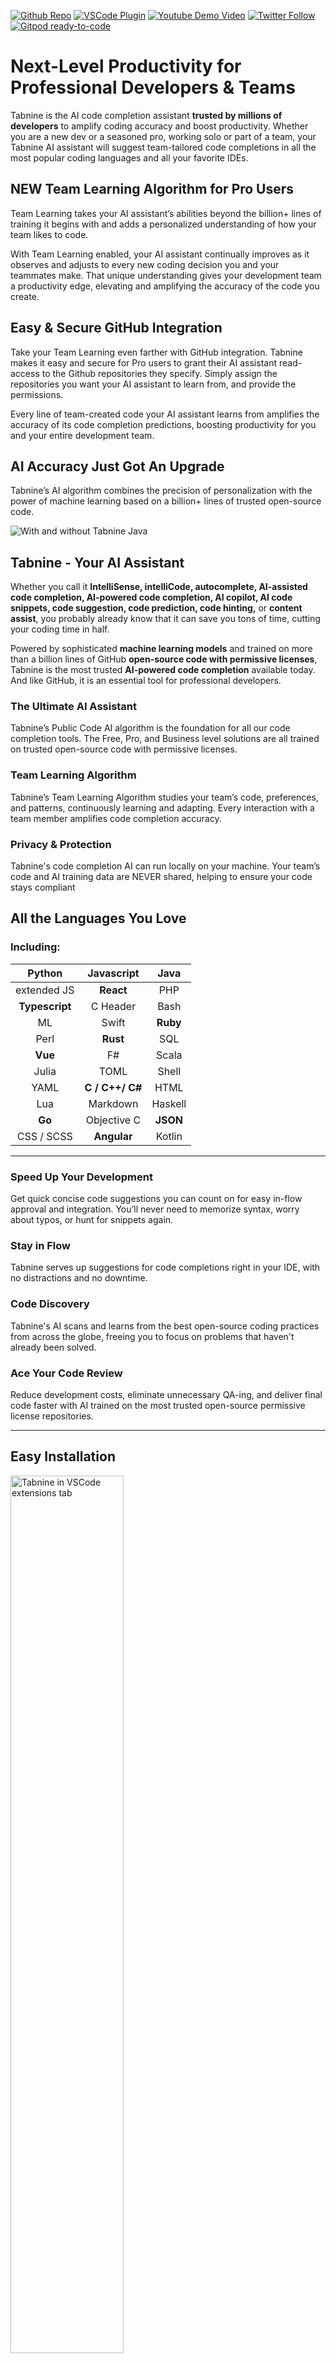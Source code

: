 [twitter-shield]: https://img.shields.io/twitter/follow/Tabnine_?style=social
[twitter-url]: https://bit.ly/2WHsEtD
[github-shield]: https://img.shields.io/github/stars/codota/Tabnine?style=social
[github-url]: https://bit.ly/36iGtUU
[vscode-shield]: https://img.shields.io/visual-studio-marketplace/r/TabNine.tabnine-vscode?logo=visual-studio-code&style=social
[vscode-url]: https://bit.ly/3pqj7o2
[youtube-shield]: https://img.shields.io/youtube/channel/views/UC3ZLFXRRmK3XbT5Oq0qPLqA?style=social
[youtube-url]: https://bit.ly/36slY7c

[![Github Repo][github-shield]][github-url]
[![VSCode Plugin][vscode-shield]][vscode-url]
[![Youtube Demo Video][youtube-shield]][youtube-url]
[![Twitter Follow][twitter-shield]][twitter-url]
[![Gitpod ready-to-code](https://img.shields.io/badge/Gitpod-ready--to--code-908a85?logo=gitpod)](https://gitpod.io/from-referrer/)

# Next-Level Productivity for Professional Developers & Teams

Tabnine is the AI code completion assistant **trusted by millions of developers** to amplify coding accuracy and boost productivity. Whether you are a new dev or a seasoned pro, working solo or part of a team, your Tabnine AI assistant will suggest team-tailored code completions in all the most popular coding languages and all your favorite IDEs.
<br />

## NEW Team Learning Algorithm for Pro Users

Team Learning takes your AI assistant’s abilities beyond the billion+ lines of training it begins with and adds a personalized understanding of how your team likes to code.

With Team Learning enabled, your AI assistant continually improves as it observes and adjusts to every new coding decision you and your teammates make. That unique understanding gives your development team a productivity edge, elevating and amplifying the accuracy of the code you create.
<br />

## Easy & Secure GitHub Integration

Take your Team Learning even farther with GitHub integration. Tabnine makes it easy and secure for Pro users to grant their AI assistant read-access to the Github repositories they specify. Simply assign the repositories you want your AI assistant to learn from, and provide the permissions.

Every line of team-created code your AI assistant learns from amplifies the accuracy of its code completion predictions, boosting productivity for you and your entire development team.
<br />

## AI Accuracy Just Got An Upgrade

Tabnine’s AI algorithm combines the precision of personalization with the power of machine learning based on a billion+ lines of trusted open-source code.

![With and without Tabnine Java](https://github.com/codota/TabNine/raw/master/with-and-without-tabnine-java.gif)
<br />

## Tabnine - Your AI Assistant

Whether you call it **IntelliSense, intelliCode, autocomplete, AI-assisted code completion, AI-powered code completion, AI copilot, AI code snippets, code suggestion, code prediction, code hinting,** or **content assist**, you probably already know that it can save you tons of time, cutting your coding time in half.

Powered by sophisticated **machine learning models** and trained on more than a billion lines of GitHub **open-source code with permissive licenses**, Tabnine is the most trusted **AI-powered code completion** available today. And like GitHub, it is an essential tool for professional developers.
<br />

### The Ultimate AI Assistant

Tabnine’s Public Code AI algorithm is the foundation for all our code completion tools. The Free, Pro, and Business level solutions are all trained on trusted open-source code with permissive licenses.
<br />

### Team Learning Algorithm

Tabnine’s Team Learning Algorithm studies your team’s code, preferences, and patterns, continuously learning and adapting. Every interaction with a team member amplifies code completion accuracy.
<br />

### Privacy & Protection

Tabnine's code completion AI can run locally on your machine. Your team’s code and AI training data are NEVER shared, helping to ensure your code stays compliant
<br />

## All the Languages You Love

### Including:

|     Python     |   Javascript    |   Java   |
| :------------: | :-------------: | :------: |
|  extended JS   |    **React**    |   PHP    |
| **Typescript** |    C Header     |   Bash   |
|       ML       |      Swift      | **Ruby** |
|      Perl      |    **Rust**     |   SQL    |
|    **Vue**     |       F#        |  Scala   |
|     Julia      |      TOML       |  Shell   |
|      YAML      | **C / C++/ C#** |   HTML   |
|      Lua       |    Markdown     | Haskell  |
|     **Go**     |   Objective C   | **JSON** |
|   CSS / SCSS   |   **Angular**   |  Kotlin  |

---

### Speed Up Your Development

Get quick concise code suggestions you can count on for easy in-flow approval and integration. You’ll never need to memorize syntax, worry about typos, or hunt for snippets again.
<br />

### Stay in Flow

Tabnine serves up suggestions for code completions right in your IDE, with no distractions and no downtime.
<br />

### Code Discovery

Tabnine's AI scans and learns from the best open-source coding practices from across the globe, freeing you to focus on problems that haven't already been solved.
<br />

### Ace Your Code Review

Reduce development costs, eliminate unnecessary QA-ing, and deliver final code faster with AI trained on the most trusted open-source permissive license repositories.
<br />

---

## Easy Installation

  <img src="https://raw.githubusercontent.com/codota/tabnine-vscode/master/assets/extension-list.png" alt="Tabnine in VSCode extensions tab" width="60%">

1. Search for Tabnine in your Extensions Tab
2. Click on the blue **Install** button
3. Reload or restart your VSCode

#### Manual Installation inside VSCode

- Press **Cmd+P** (mac) or **Ctrl+P** (Windows) in your Visual Studio Code, type **`ext install Tabnine.tabnine-vscode`** and press **Enter**
- Click the **Reload** button in the extensions tab
- The default behavior of Tabnine uses the Enter key to accept completions. If you would rather use the **Enter** key to start a new line, go to **Settings → Editor: Accept Suggestion On Enter** and turn it off.

---

### FAQ

Got a question? We’ve got the answer - Check out our [FAQ](https://www.tabnine.com/faq?utm_source=ide_marketplace&utm_medium=organic&utm_campaign=vscode_marketplace) page
<br />

### Tabnine Support

Having some trouble with installation? Something not working the way you hoped? **Tabnine Support** is always happy to help. Feel free to contact us anytime at support@tabnine.com
<br />

### Tabnine Hub

A quick click on **_Tabnine_** on your IDE status bar takes you directly to your **_Tabnine Hub_** where you can easily update and manage all your account options and customize your suggestion preferences.
<br />

### Usage

After installation, navigate to the **_Tabnine Settings_** page (Open **_Settings_** from the Command Palette) and verify that Tabnine is successfully loaded (as shown in these [screenshots](https://code.visualstudio.com/docs/getstarted/userinterface#_command-palette)).

Tabnine is a textual autocomplete extension. When you type a specific string in your editor, you will be shown the Tabnine completion dialog box with suggestions for completing the code you’ve begun typing.
<br />

### Deep Completion

Deep Tabnine is trained on millions of files from GitHub. During training, Tabnine’s goal is to predict the next token given the tokens that came before. To achieve this goal, Tabnine learns complex behavior, such as type inference in dynamically typed languages.

Deep Tabnine can use subtle clues that are difficult for traditional tools to access. For example, the return type of `app.get_user()` is assumed to be an object with setter methods, while the return type of `app.get_users()` is assumed to be a list.

Deep Tabnine is based on GPT-2, which uses the **_Transformers Network Architecture_**. This architecture was first developed to solve problems in natural language processing. Although modeling code and modeling natural language might appear to be unrelated tasks, modeling code requires understanding English in some unexpected ways.

- Tabnine Indexes your entire project and determines which files to ignore by reading your `.gitignore`
- Tabnine cuts your number of keystrokes in half and eliminates unnecessary typos
- Tabnine works right out of the box ensuring frictionless installation and configuration
- Tabnine offers code completion suggestions in less than 10 milliseconds
  <br />

---

### Communities

- [Join the Tabnine Discord server](https://discord.gg/5GnbDg5Jmg)
- [Join the Tabnine community in Slack](https://join.slack.com/t/tabnine-community/shared_invite/zt-mi5n0v6f-4W0Ap4yAUQXS~nVvxwSoJg)
<br />

---
### **_Recommended by developers everywhere:_**

<img src="https://raw.githubusercontent.com/codota/tabnine-vscode/master/assets/twitter-ps-27.png" alt="William Candillon Tweet" width="50%">

<img src="https://raw.githubusercontent.com/codota/tabnine-vscode/master/assets/twitter-ps-7.png" alt="Imed Boumalek Tweet" width="50%">

<img src="https://raw.githubusercontent.com/codota/tabnine-vscode/master/assets/twitter-ps-14.png" alt="ramnivas Tweet" width="50%">

<img src="https://raw.githubusercontent.com/codota/tabnine-vscode/master/assets/twitter-ps-16.png" alt="bob paskar Tweet" width="50%">

<img src="https://raw.githubusercontent.com/codota/tabnine-vscode/master/assets/twitter-ps-19.png" alt="Nick Radford Tweet" width="50%">

<img src="https://raw.githubusercontent.com/codota/tabnine-vscode/master/assets/twitter-ps-28.png" alt="Hugues BR Tweet" width="50%">

<img src="https://raw.githubusercontent.com/codota/tabnine-vscode/master/assets/twitter-ps-32.png" alt="JohnyTheCarrot Tweet" width="50%">

<img src="https://raw.githubusercontent.com/codota/tabnine-vscode/master/assets/twitter-ps-33.png" alt="Donald E Fredrick Tweet" width="50%">

<img src="https://raw.githubusercontent.com/codota/tabnine-vscode/master/assets/twitter-ps-36.png" alt="Joshua Kelly Tweet" width="50%">

<img src="https://raw.githubusercontent.com/codota/tabnine-vscode/master/assets/twitter-ps-38.png" alt="JDerek Braid Tweet" width="50%">

---

- **Q: What is the difference between Tabnine Free and Tabnine Pro?**
- A: Tabnine’s Free version is a great option for junior developers working alone. The Free plan provides a reliable AI code completion assistant running an algorithm trained on a limited block of open-source code.
  Tabnine Pro delivers increased productivity and AI code completion accuracy for independent professional developers and teams of up to 50. Tabnine Pro’s algorithm trains on deep machine learning, a larger public code sampling, and language-specific models. The advanced AI assistant learns your team’s code, projects, preferences, and patterns, providing an unmatched real-time, in-IDE code completion experience. The more team members your Tabnine AI assistant interacts with, the more accurate your code completions become.
  <br />
  <br />

- **Q: What are the benefits for individual developers upgrading to Tabnine Pro (Teams)?**
- A: Experience improved productivity with longer, more accurate code completions thanks to Tabnine Pro’s advanced AI algorithm and language-specific models. Tabnine Pro learns from your code, projects, preferences, and patterns, providing a real-time, in-IDE code completion experience that is continuously improving. In addition, Tabnine Pro utilizes an advanced Public Code AI algorithm based on more than a billion lines of open-source code with permissive licenses.
  <br />
  <br />

- **Q: What are the benefits for teams of developers upgrading to Tabnine Pro (Teams)?**
- A: You and your team will experience improved productivity with longer, more accurate code completions thanks to Tabnine Pro’s Advanced AI code completion assistant.
  Tabnine Pro is powered by our Team Learning AI, advanced Public Code algorithm, and a variety of language-specific models. The result is a real-time, in-IDE code completion assistant that is constantly learning, adapting, and improving. The more team members your AI assistant interacts with, the better it gets at anticipating your team’s code completion needs.
  <br />
  <br />

- **Q: What type of online payments are accepted?**
- A: Tabnine accepts all major credit cards and debit cards, including Visa, Mastercard, American Express, and more. Tabnine also accepts Google Pay, Apple Pay, as well as additional payment options that may be available in your specific location (such as Alipay).
  <br />
  <br />

- **Q: Can I install Tabnine on multiple machines?**
- A: You can use your Tabnine license on as many computers and operating systems as you like. All Tabnine licenses are per-user, rather than per-machine.
  <br />
  <br />

- **Q: Is there a Tabnine Student program?**
- A: Yes, If you’re a student, you can register for Tabnine Pro for FREE using your school email address. [Get Tabnine Student now](https://www.tabnine.com/students?utm_source=ide_marketplace&utm_medium=organic&utm_campaign=vscode_marketplace)
  <br />
  <br />

- **Q: Does the Tabnine Public Code Algorithm study code with permissive licenses?**
- A: Yes, the Tabnine Public Code Algorithm learns exclusively from code with permissive licenses.
  <br />
  <br />

- **Q: Does the Tabnine Team Learning Algorithm share my code or data?**
- A: NEVER! Your code and data are always kept 100% private for you and your team.
  <br />
  <br />

- **Q: Do both the Tabnine AI algorithms work together?**
- A: Yes, the two algorithms work in tandem, simultaneously providing next-level AI accuracy. Tabnine’s Public Code algorithm bases its suggestions on trusted public code with permissive licenses while the Team Learning Algorithm adapts to you and your team’s preferences, code selections, and ongoing AI interactions.
  <br />
  <br />
  
- **Q: Can I run Tabnine locally, or do I need to use the Cloud?**
- A: You can run Tabnine locally or on the cloud, you choose! Regardless, your code is never shared or used as part of Tabnine’s Public Code Trained AI - That’s the Tabnine Privacy Promise. 
  <br />
  <br />

- **Q: Does Tabnine work in multiple IDEs?**
- A: Yes, Tabnine works with all your favorite IDEs, and in the most popular languages, libraries, and frameworks.
See the full list of IDEs and languages [HERE](https://www.tabnine.com/install?utm_source=ide_marketplace&utm_medium=organic&utm_campaign=vscode_marketplace).
  <br />
  <br />

- **Q: How many languages does Tabnine support?**
- A: Tabnine supports dozens of languages with more being added all the time. See the full list of IDEs and languages [HERE](https://www.tabnine.com/install?utm_source=ide_marketplace&utm_medium=organic&utm_campaign=vscode_marketplace).
  <br />
  <br />

- **Q: Can my team and I manually adjust code completion preferences and suggestion length?**
- A: Yes, Tabnine Pro provides advanced customization options for code completion preferences.
  <br />
  <br />

- **Q: Can Tabnine be trained on my team’s existing codebase?**
- A: Yes - Tabnine Pro users have the option to train their private Tabnine AI algorithm on their existing codebase. This will provide an instant increase in the accuracy of you and your team’s code completions.
  <br />
  <br />

- **Q: What do you need to qualify for the Tabnine Student discount?**
- A: School can be tough so we’ve made getting the Tabnine Student Pass simple - all you need to register for your Free Tabnine Student Pro account is your school email address.
[Get Tabnine Student now](https://www.tabnine.com/students?utm_source=ide_marketplace&utm_medium=organic&utm_campaign=vscode_marketplace)
  <br />
  <br />

- **Q: How long does the Tabnine Student discount last?**
- A: Your FREE Tabnine Student Pro account is good for an entire year, and you can renew your Tabnine Student account every year for as long as you are in school.
[Get Tabnine Student now](https://www.tabnine.com/students?utm_source=ide_marketplace&utm_medium=organic&utm_campaign=vscode_marketplace)